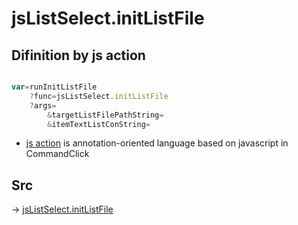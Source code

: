 # jsListSelect.initListFile

## Difinition by js action

```js.js

var=runInitListFile
	?func=jsListSelect.initListFile
	?args=
		&targetListFilePathString=
		&itemTextListConString=
```

- [js action](#) is annotation-oriented language based on javascript in CommandClick

## Src

-> [jsListSelect.initListFile](https://github.com/puutaro/CommandClick/blob/master/app/src/main/java/com/puutaro/commandclick/fragment_lib/terminal_fragment/js_interface/edit/JsListSelect.kt#L29)


